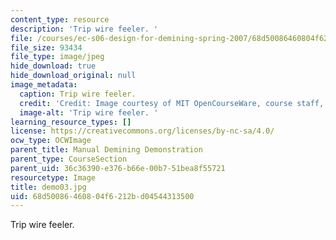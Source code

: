 ```yaml
---
content_type: resource
description: 'Trip wire feeler. '
file: /courses/ec-s06-design-for-demining-spring-2007/68d50086460804f6212bd04544313500_demo03.jpg
file_size: 93434
file_type: image/jpeg
hide_download: true
hide_download_original: null
image_metadata:
  caption: Trip wire feeler.
  credit: 'Credit: Image courtesy of MIT OpenCourseWare, course staff, and students.'
  image-alt: 'Trip wire feeler. '
learning_resource_types: []
license: https://creativecommons.org/licenses/by-nc-sa/4.0/
ocw_type: OCWImage
parent_title: Manual Demining Demonstration
parent_type: CourseSection
parent_uid: 36c36390-e376-b66e-00b7-51bea8f55721
resourcetype: Image
title: demo03.jpg
uid: 68d50086-4608-04f6-212b-d04544313500
---
```

Trip wire feeler. 